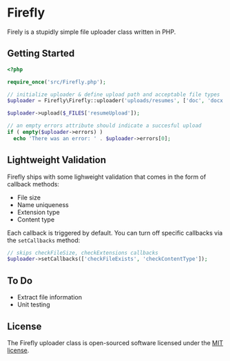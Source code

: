 # Firefly

Firely is a stupidly simple file uploader class written in PHP.

## Getting Started

```php
<?php

require_once('src/Firefly.php');

// initialize uploader & define upload path and acceptable file types
$uploader = Firefly\Firefly::uploader('uploads/resumes', ['doc', 'docx', 'pdf']);

$uploader->upload($_FILES['resumeUpload']);

// an empty errors attribute should indicate a succesful upload
if ( empty($uploader->errors) )
  echo 'There was an error: ' . $uploader->errors[0];
```

## Lightweight Validation

Firefly ships with some lighweight validation that comes in the form of callback methods:
- File size 
- Name uniqueness
- Extension type
- Content type

Each callback is triggered by default. You can turn off specific callbacks via the ```setCallbacks``` method:

```php
// skips checkFileSize, checkExtensions callbacks
$uploader->setCallbacks(['checkFileExists', 'checkContentType']);
```

## To Do
- Extract file information
- Unit testing

## License

The Firefly uploader class is open-sourced software licensed under the [MIT license](https://github.com/fti-feda/firefly/blob/master/LICENSE).
